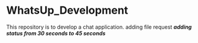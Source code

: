 # WhatsUp_Development
This repository is to develop a chat application.
adding file request
***adding status from 30 seconds to 45 seconds*** 

